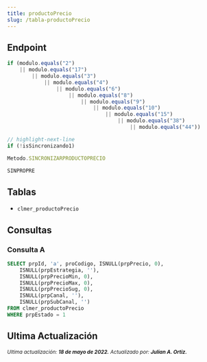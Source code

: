 ```yaml
---
title: productoPrecio
slug: /tabla-productoPrecio
---
```



## Endpoint

```js title="Condiciones"
if (modulo.equals("2") 
    || modulo.equals("17") 
        || modulo.equals("3") 
            || modulo.equals("4") 
                || modulo.equals("6") 
                    || modulo.equals("8") 
                        || modulo.equals("9") 
                            || modulo.equals("10") 
                                || modulo.equals("15") 
                                    || modulo.equals("38") 
                                        || modulo.equals("44"))

// highlight-next-line
if (!isSincronizando1)
```

```js title="EndPoint"
Metodo.SINCRONIZARPRODUCTOPRECIO

SINPROPRE
```

## Tablas

- ```clmer_productoPrecio```

## Consultas

### Consulta A

```sql title="Query"
SELECT prpId, 'a', proCodigo, ISNULL(prpPrecio, 0), 
    ISNULL(prpEstrategia, ''), 
    ISNULL(prpPrecioMin, 0), 
    ISNULL(prpPrecioMax, 0), 
    ISNULL(prpPrecioSug, 0), 
    ISNULL(prpCanal, ''), 
    ISNULL(prpSubCanal, '')
FROM clmer_productoPrecio
WHERE prpEstado = 1 
```

## Ultima Actualización

<div class="ultima-actualizacion">
  <small>
    <i>
      Ultima actualización:
      <b> 18 de mayo de 2022.</b>
    </i>
  </small>

  <small>
    <i>
      Actualizado por:
      <b> Julian A. Ortiz.</b>
    </i>
  </small>
</div>